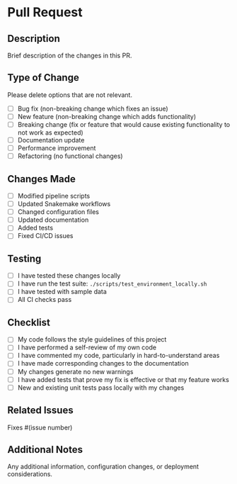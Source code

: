 # Pull Request

## Description
Brief description of the changes in this PR.

## Type of Change
Please delete options that are not relevant.

- [ ] Bug fix (non-breaking change which fixes an issue)
- [ ] New feature (non-breaking change which adds functionality)
- [ ] Breaking change (fix or feature that would cause existing functionality to not work as expected)
- [ ] Documentation update
- [ ] Performance improvement
- [ ] Refactoring (no functional changes)

## Changes Made
- [ ] Modified pipeline scripts
- [ ] Updated Snakemake workflows
- [ ] Changed configuration files
- [ ] Updated documentation
- [ ] Added tests
- [ ] Fixed CI/CD issues

## Testing
- [ ] I have tested these changes locally
- [ ] I have run the test suite: `./scripts/test_environment_locally.sh`
- [ ] I have tested with sample data
- [ ] All CI checks pass

## Checklist
- [ ] My code follows the style guidelines of this project
- [ ] I have performed a self-review of my own code
- [ ] I have commented my code, particularly in hard-to-understand areas
- [ ] I have made corresponding changes to the documentation
- [ ] My changes generate no new warnings
- [ ] I have added tests that prove my fix is effective or that my feature works
- [ ] New and existing unit tests pass locally with my changes

## Related Issues
Fixes #(issue number)

## Additional Notes
Any additional information, configuration changes, or deployment considerations.